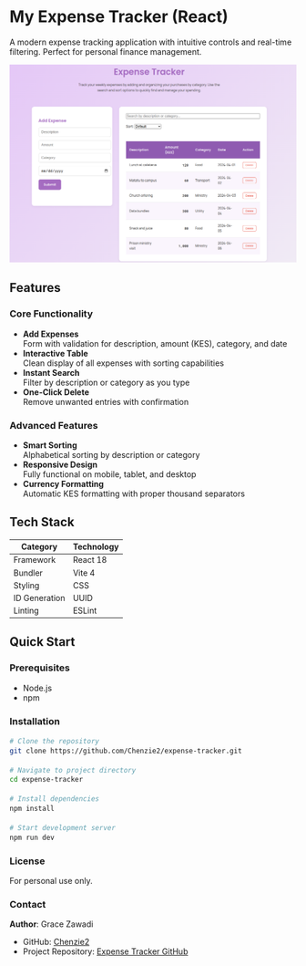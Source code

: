 # My Expense Tracker (React)

A modern expense tracking application with intuitive controls and real-time filtering. Perfect for personal finance management.

![Expense Tracker Screenshot](./src/images/screenshot.png)


## Features

### Core Functionality
- **Add Expenses**  
  Form with validation for description, amount (KES), category, and date  
- **Interactive Table**  
  Clean display of all expenses with sorting capabilities  
- **Instant Search**  
  Filter by description or category as you type  
- **One-Click Delete**  
  Remove unwanted entries with confirmation  

### Advanced Features
- **Smart Sorting**  
  Alphabetical sorting by description or category  
- **Responsive Design**  
  Fully functional on mobile, tablet, and desktop  
- **Currency Formatting**  
  Automatic KES formatting with proper thousand separators  

## Tech Stack

| Category       | Technology           |
|----------------|----------------------|
| Framework      | React 18             |
| Bundler        | Vite 4               |
| Styling        | CSS          |
| ID Generation  | UUID                 |
| Linting        | ESLint               |

## Quick Start

### Prerequisites
- Node.js 
- npm 

### Installation
```bash
# Clone the repository
git clone https://github.com/Chenzie2/expense-tracker.git

# Navigate to project directory
cd expense-tracker

# Install dependencies
npm install

# Start development server
npm run dev
```

### License
For personal use only.

### Contact
**Author**: Grace Zawadi   
- GitHub: [Chenzie2](https://github.com/Chenzie2)
- Project Repository: [Expense Tracker GitHub](https://github.com/Chenzie2/expense-tracker)
